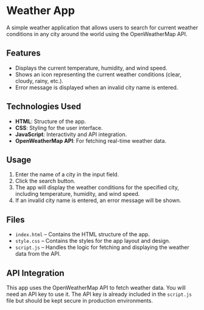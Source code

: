 
# Weather App

A simple weather application that allows users to search for current weather conditions in any city around the world using the OpenWeatherMap API.

## Features

- Displays the current temperature, humidity, and wind speed.
- Shows an icon representing the current weather conditions (clear, cloudy, rainy, etc.).
- Error message is displayed when an invalid city name is entered.

## Technologies Used

- **HTML**: Structure of the app.
- **CSS**: Styling for the user interface.
- **JavaScript**: Interactivity and API integration.
- **OpenWeatherMap API**: For fetching real-time weather data.

## Usage

1. Enter the name of a city in the input field.
2. Click the search button.
3. The app will display the weather conditions for the specified city, including temperature, humidity, and wind speed.
4. If an invalid city name is entered, an error message will be shown.

## Files

- `index.html` – Contains the HTML structure of the app.
- `style.css` – Contains the styles for the app layout and design.
- `script.js` – Handles the logic for fetching and displaying the weather data from the API.

## API Integration

This app uses the OpenWeatherMap API to fetch weather data. You will need an API key to use it. The API key is already included in the `script.js` file but should be kept secure in production environments.

